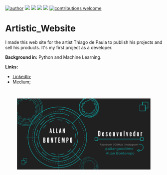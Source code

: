 [![author](https://img.shields.io/badge/author-AllanBontempo-red.svg)](https://www.linkedin.com/in/rafael-n-duarte/) [![](https://img.shields.io/badge/language-JavaScript-blue.svg)](https://www.python.org/downloads/release/python-365/) [![](https://img.shields.io/badge/language-HTML-blue.svg)](https://www.python.org/downloads/release/python-365/) [![](https://img.shields.io/badge/language-CSS-blue.svg)](https://www.python.org/downloads/release/python-365/)  [![](https://img.shields.io/badge/language-Bootstrap-blue.svg)](https://www.python.org/downloads/release/python-365/) [![contributions welcome](https://img.shields.io/badge/contributions-welcome-brightgreen.svg?style=flat)
](https://github.com/AllanBontempo/Artistic_Website/issues)


# Artistic_Website
I made this web site for the artist Thiago de Paula to publish his projects and sell his products.
It's my first project as a developer.


**Background in:** Python and Machine Learning.

**Links:**
* [LinkedIn](https://www.linkedin.com/in/allan-bontempo-168721130/);
* [Medium](https://medium.com/);

<br>

<p align="center">
  <img src="data/banner.png" width=85% >
</p>




